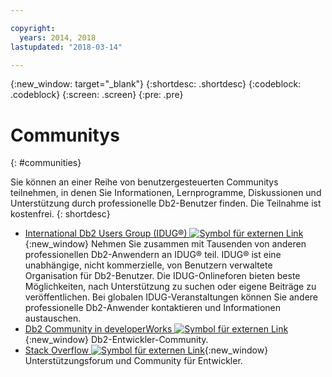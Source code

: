 ```yaml
---

copyright:
  years: 2014, 2018
lastupdated: "2018-03-14"

---
```


<!-- Attribute definitions --> 
{:new_window: target="_blank"}
{:shortdesc: .shortdesc}
{:codeblock: .codeblock}
{:screen: .screen}
{:pre: .pre}

# Communitys
{: #communities}

Sie können an einer Reihe von benutzergesteuerten Communitys teilnehmen, in denen Sie Informationen, Lernprogramme, Diskussionen und Unterstützung durch professionelle Db2-Benutzer finden. Die Teilnahme ist kostenfrei.
{: shortdesc}

* [International Db2 Users Group (IDUG®) ![Symbol für externen Link](../../icons/launch-glyph.svg "Symbol für externen Link")](https://www.idug.org/){:new_window} Nehmen Sie zusammen mit Tausenden von anderen professionellen Db2-Anwendern an IDUG® teil. IDUG® ist eine unabhängige, nicht kommerzielle, von Benutzern verwaltete Organisation für Db2-Benutzer. Die IDUG-Onlineforen bieten beste Möglichkeiten, nach Unterstützung zu suchen oder eigene Beiträge zu veröffentlichen. Bei globalen IDUG-Veranstaltungen können Sie andere professionelle Db2-Anwender kontaktieren und Informationen austauschen.
* [Db2 Community in developerWorks ![Symbol für externen Link](../../icons/launch-glyph.svg "Symbol für externen Link")](https://developer.ibm.com/data/db2/){:new_window} Db2-Entwickler-Community.
* [Stack Overflow ![Symbol für externen Link](../../icons/launch-glyph.svg "Symbol für externen Link")](https://stackoverflow.com/users/login?ssrc=anon_ask&returnurl=https%3a%2f%2fstackoverflow.com%2fquestions%2fask%3ftags%3ddashdb){:new_window} Unterstützungsforum und Community für Entwickler.

